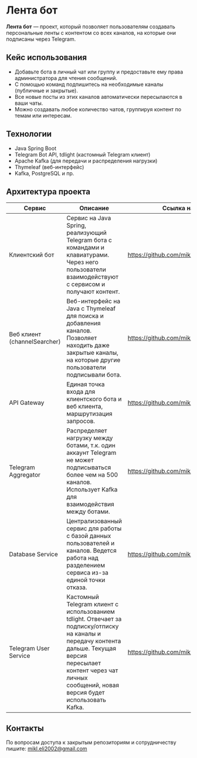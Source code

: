 # Лента бот

**Лента бот** — проект, который позволяет пользователям создавать персональные ленты с контентом со всех каналов, на которые они подписаны через Telegram.  

## Кейс использования  
- Добавьте бота в личный чат или группу и предоставьте ему права администратора для чтения сообщений.  
- С помощью команд подпишитесь на необходимые каналы (публичные и закрытые).  
- Все новые посты из этих каналов автоматически пересылаются в ваши чаты.  
- Можно создавать любое количество чатов, группируя контент по темам или интересам.

## Технологии  
- Java Spring Boot  
- Telegram Bot API, tdlight (кастомный Telegram клиент)  
- Apache Kafka (для передачи и распределения нагрузки)  
- Thymeleaf (веб-интерфейс)  
- Kafka, PostgreSQL и пр.

## Архитектура проекта  

| Сервис                     | Описание                                                                                                              | Ссылка на репозиторий                                  | Статус                     |
|----------------------------|-----------------------------------------------------------------------------------------------------------------------|-------------------------------------------------------|----------------------------|
| Клиентский бот             | Сервис на Java Spring, реализующий Telegram бота с командами и клавиатурами. Через него пользователи взаимодействуют с сервисом и получают контент. | https://github.com/mikl14/lentaBot.git                | Открыт, в работе  [@channels_lenta_bot ](https://t.me/channels_lenta_bot)                 |
| Веб клиент (channelSearcher) | Веб-интерфейс на Java с Thymeleaf для поиска и добавления каналов. Позволяет находить даже закрытые каналы, на которые другие пользователи подписывали бота. | https://github.com/mikl14/channelSearcher.git         | В разработке, скоро доступен |
| API Gateway                | Единая точка входа для клиентского бота и веб клиента, маршрутизация запросов.                                         | https://github.com/mikl14/lentaBot-ApiGateway         | В работе                  |
| Telegram Aggregator        | Распределяет нагрузку между ботами, т.к. один аккаунт Telegram не может подписываться более чем на 500 каналов. Использует Kafka для взаимодействия между ботами. | https://github.com/mikl14/telegram_Agregator.git      | В разработке                      |
| Database Service           | Централизованный сервис для работы с базой данных пользователей и каналов. Ведется работа над разделением сервиса из-за единой точки отказа. | https://github.com/mikl14/databaseService             | В работе             |
| Telegram User Service      | Кастомный Telegram клиент с использованием tdlight. Отвечает за подписку/отписку на каналы и передачу контента дальше. Текущая версия пересылает контент через чат личных сообщений, новая версия будет использовать Kafka. | https://github.com/mikl14/telegramUserService.git     | В работе, новая версия готовится |

## Контакты  
По вопросам доступа к закрытым репозиториям и сотрудничеству пишите: mikl.eli2002@gmail.com

